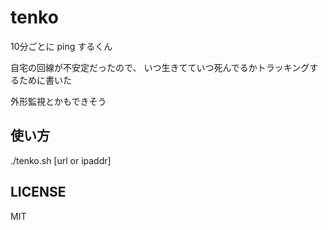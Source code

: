 # tenko

10分ごとに ping するくん

自宅の回線が不安定だったので、
いつ生きてていつ死んでるかトラッキングするために書いた

外形監視とかもできそう

## 使い方

./tenko.sh [url or ipaddr]

## LICENSE

MIT

